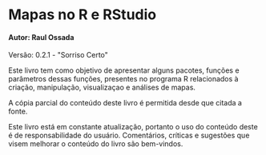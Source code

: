 # Mapas no R e RStudio
#### Autor: Raul Ossada

Versão: 0.2.1 - "Sorriso Certo"

Este livro tem como objetivo de apresentar alguns pacotes, funções e parâmetros dessas funções, presentes no programa R relacionados à criação, manipulação, visualizaçao e análises de mapas.


A cópia parcial do conteúdo deste livro é permitida desde que citada a fonte.


Este livro está em constante atualização, portanto o uso do conteúdo deste é de responsabilidade do usuário. Comentários, críticas e sugestões que visem melhorar o conteúdo do livro são bem-vindos.
